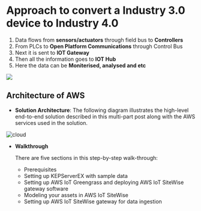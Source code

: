 # Approach to convert a Industry 3.0 device to **Industry 4.0**
1. Data flows from **sensors/actuators** through field bus to **Controllers**
2. From PLCs to **Open Platform Communications** through Control Bus
3. Next it is sent to **IOT Gateway**
4. Then all the information goes to **IOT Hub**
5. Here the data can be **Moniterised, analysed and etc**

[![](https://mermaid.ink/img/eyJjb2RlIjoiZ3JhcGggVERcbkFbU2Vuc29ycyBBY3R1YXRvcnNdLS0-fEZpZWxkIEJ1c3wgQihbUExDLENOQyxETFNdKVxuQiAtLT58Q29udHJvbCBCVVN8IEMoW09QQyBTRVJWRVJdKVxuQyAtLT58T1BDIFVBLCBPUEMgREF8IEQoSU9UIGdhdGV3YXkpXG5EIC0tPnxNUVFUIENvQVAgV0VCU09DS0VUfCBpZDFbKElPVCBIVUIpXSIsIm1lcm1haWQiOnsidGhlbWUiOiJmb3Jlc3QifSwidXBkYXRlRWRpdG9yIjpmYWxzZX0)](https://mermaid-js.github.io/mermaid-live-editor/#/edit/eyJjb2RlIjoiZ3JhcGggVERcbkFbU2Vuc29ycyBBY3R1YXRvcnNdLS0-fEZpZWxkIEJ1c3wgQihbUExDLENOQyxETFNdKVxuQiAtLT58Q29udHJvbCBCVVN8IEMoW09QQyBTRVJWRVJdKVxuQyAtLT58T1BDIFVBLCBPUEMgREF8IEQoSU9UIGdhdGV3YXkpXG5EIC0tPnxNUVFUIENvQVAgV0VCU09DS0VUfCBpZDFbKElPVCBIVUIpXSIsIm1lcm1haWQiOnsidGhlbWUiOiJmb3Jlc3QifSwidXBkYXRlRWRpdG9yIjpmYWxzZX0)

## Architecture of AWS
*  **Solution Architecture**:
The following diagram illustrates the high-level end-to-end solution described in this multi-part post along with the AWS services used in the solution.


![cloud](https://d2908q01vomqb2.cloudfront.net/f6e1126cedebf23e1463aee73f9df08783640400/2019/11/29/image-1.png)
*  **Walkthrough**

   There are five sections in this step-by-step walk-through:

   *  Prerequisites
   *  Setting up KEPServerEX with sample data
   *  Setting up AWS IoT Greengrass and deploying AWS IoT SiteWise gateway software
   *  Modeling your assets in AWS IoT SiteWise
   *  Setting up AWS IoT SiteWise gateway for data ingestion